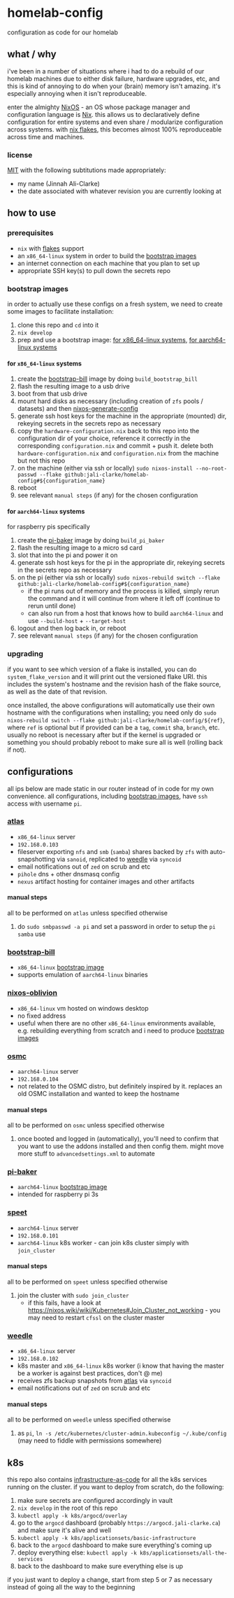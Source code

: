 # homelab-config

configuration as code for our homelab

## what / why

i've been in a number of situations where i had to do a rebuild of our homelab machines due to either disk failure, hardware upgrades, etc, and this is kind of annoying to do when your (brain) memory isn't amazing.  it's especially annoying when it isn't reproduceable.

enter the almighty [NixOS](https://nixos.org/) - an OS whose package manager and configuration language is [Nix](https://nixos.org/explore.html).  this allows us to declaratively define configuration for entire systems and even share / modularize configuration across systems.  with [nix flakes](https://nixos.wiki/wiki/Flakes), this becomes almost 100% reproduceable across time and machines.

### license

[MIT](https://opensource.org/licenses/MIT) with the following subtitutions made appropriately:
* my name (Jinnah Ali-Clarke)
* the date associated with whatever revision you are currently looking at

## how to use

### prerequisites

* `nix` with [flakes](https://nixos.wiki/wiki/Flakes) support
* an `x86_64-linux` system in order to build the [bootstrap images](#bootstrap-images)
* an internet connection on each machine that you plan to set up
* appropriate SSH key(s) to pull down the secrets repo

### bootstrap images

in order to actually use these configs on a fresh system, we need to create some images to facilitate installation:

1. clone this repo and `cd` into it
2. `nix develop`
3. prep and use a bootstrap image: [for x86_64-linux systems](#for-x86_64-linux-systems), [for aarch64-linux systems](#for-aarch64-linux-systems)

#### for `x86_64-linux` systems

1. create the [bootstrap-bill](#bootstrap-bill) image by doing `build_bootstrap_bill`
2. flash the resulting image to a usb drive
3. boot from that usb drive
4. mount hard disks as necessary (including creation of `zfs` pools / datasets) and then [nixos-generate-config](https://nixos.wiki/wiki/Nixos-generate-config)
5. generate ssh host keys for the machine in the appropriate (mounted) dir, rekeying secrets in the secrets repo as necessary
6. copy the `hardware-configuration.nix` back to this repo into the configuration dir of your choice, reference it correctly in the corresponding `configuration.nix` and commit + push it.  delete both `hardware-configuration.nix` and `configuration.nix` from the machine but not this repo
7. on the machine (either via ssh or locally) `sudo nixos-install --no-root-passwd --flake github:jali-clarke/homelab-config#${configuration_name}`
8. reboot
9. see relevant `manual steps` (if any) for the chosen configuration

#### for `aarch64-linux` systems

for raspberry pis specifically

1. create the [pi-baker](#pi-baker) image by doing `build_pi_baker`
2. flash the resulting image to a micro sd card
3. slot that into the pi and power it on
4. generate ssh host keys for the pi in the appropriate dir, rekeying secrets in the secrets repo as necessary
5. on the pi (either via ssh or locally) `sudo nixos-rebuild switch --flake github:jali-clarke/homelab-config#${configuration_name}`
    * if the pi runs out of memory and the process is killed, simply rerun the command and it will continue from where it left off (continue to rerun until done)
    * can also run from a host that knows how to build `aarch64-linux` and use `--build-host` + `--target-host`
6. logout and then log back in, or reboot
7. see relevant `manual steps` (if any) for the chosen configuration

### upgrading

if you want to see which version of a flake is installed, you can do `system_flake_version` and it will print out the versioned flake URI.  this includes the system's hostname and the revision hash of the flake source, as well as the date of that revision.

once installed, the above configurations will automatically use their own hostname with the configurations when installing; you need only do `sudo nixos-rebuild switch --flake github:jali-clarke/homelab-config/${ref}`, where `ref` is optional but if provided can be a `tag`, `commit` sha, `branch`, etc.  usually no reboot is necessary after but if the kernel is upgraded or something you should probably reboot to make sure all is well (rolling back if not).

## configurations

all ips below are made static in our router instead of in code for my own convenience.  all configurations, including [bootstrap images](#bootstrap-images), have `ssh` access with username `pi`.

### [atlas](./configurations/atlas)

* `x86_64-linux` server
* `192.168.0.103`
* fileserver exporting `nfs` and `smb` (`samba`) shares backed by `zfs` with auto-snapshotting via `sanoid`, replicated to [weedle](#weedle) via `syncoid`
* email notifications out of `zed` on scrub and etc
* `pihole` dns + other dnsmasq config
* `nexus` artifact hosting for container images and other artifacts

#### manual steps

all to be performed on `atlas` unless specified otherwise

1. do `sudo smbpasswd -a pi` and set a password in order to setup the `pi` `samba` use

### [bootstrap-bill](./configurations/bootstrap-bill)

* `x86_64-linux` [bootstrap image](#bootstrap-images)
* supports emulation of `aarch64-linux` binaries

### [nixos-oblivion](./configurations/nixos-oblivion)

* `x86_64-linux` vm hosted on windows desktop
* no fixed address
* useful when there are no other `x86_64-linux` environments available, e.g. rebuilding everything from scratch and i need to produce [bootstrap images](#bootstrap-images)

### [osmc](./configurations/osmc)

* `aarch64-linux` server
* `192.168.0.104`
* not related to the OSMC distro, but definitely inspired by it.  replaces an old OSMC installation and wanted to keep the hostname

#### manual steps

all to be performed on `osmc` unless specified otherwise

1. once booted and logged in (automatically), you'll need to confirm that you want to use the addons installed and then config them.  might move more stuff to `advancedsettings.xml` to automate

### [pi-baker](./configurations/pi-baker)

* `aarch64-linux` [bootstrap image](#bootstrap-images)
* intended for raspberry pi 3s

### [speet](./configurations/speet)

* `aarch64-linux` server
* `192.168.0.101`
* `aarch64-linux` k8s worker - can join k8s cluster simply with `join_cluster`

#### manual steps

all to be performed on `speet` unless specified otherwise

1. join the cluster with `sudo join_cluster`
    * if this fails, have a look at https://nixos.wiki/wiki/Kubernetes#Join_Cluster_not_working - you may need to restart `cfssl` on the cluster master

### [weedle](./configurations/weedle)

* `x86_64-linux` server
* `192.168.0.102`
* k8s master and `x86_64-linux` k8s worker (i know that having the master be a worker is against best practices, don't @ me)
* receives zfs backup snapshots from [atlas](#atlas) via `syncoid`
* email notifications out of `zed` on scrub and etc

#### manual steps

all to be performed on `weedle` unless specified otherwise

1. as `pi`, `ln -s /etc/kubernetes/cluster-admin.kubeconfig ~/.kube/config` (may need to fiddle with permissions somewhere)

## k8s

this repo also contains [infrastructure-as-code](./k8s) for all the k8s services running on the cluster.  if you want to deploy from scratch, do the following:

1. make sure secrets are configured accordingly in vault
2. `nix develop` in the root of this repo
3. `kubectl apply -k k8s/argocd/overlay`
4. go to the `argocd` dashboard (probably `https://argocd.jali-clarke.ca`) and make sure it's alive and well
5. `kubectl apply -k k8s/applicationsets/basic-infrastructure`
6. back to the `argocd` dashboard to make sure everything's coming up
7. deploy everything else: `kubectl apply -k k8s/applicationsets/all-the-services`
8. back to the dashboard to make sure everything else is up

if you just want to deploy a change, start from step 5 or 7 as necessary instead of going all the way to the beginning
